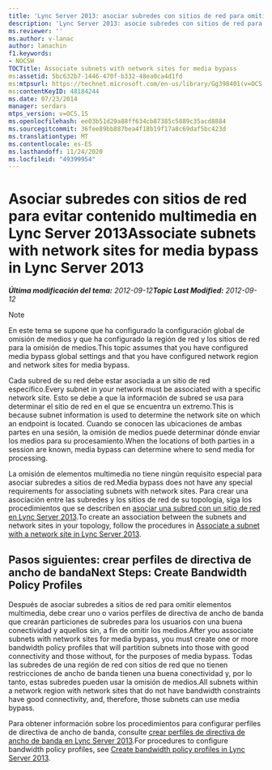```yaml
---
title: 'Lync Server 2013: asociar subredes con sitios de red para omitir elementos multimedia'
description: 'Lync Server 2013: asocie subredes con sitios de red para omitir los elementos multimedia.'
ms.reviewer: ''
ms.author: v-lanac
author: lanachin
f1.keywords:
- NOCSH
TOCTitle: Associate subnets with network sites for media bypass
ms:assetid: 5bc632b7-1446-470f-b332-48ea0ca4d1fd
ms:mtpsurl: https://technet.microsoft.com/en-us/library/Gg398401(v=OCS.15)
ms:contentKeyID: 48184244
ms.date: 07/23/2014
manager: serdars
mtps_version: v=OCS.15
ms.openlocfilehash: ee03b51d29a88ff634cb87385c5889c35acd8884
ms.sourcegitcommit: 36fee89bb887bea4f18b19f17a8c69daf5bc423d
ms.translationtype: MT
ms.contentlocale: es-ES
ms.lasthandoff: 11/24/2020
ms.locfileid: "49399954"
---
```

# <a name="associate-subnets-with-network-sites-for-media-bypass-in-lync-server-2013"></a><span data-ttu-id="55848-103">Asociar subredes con sitios de red para evitar contenido multimedia en Lync Server 2013</span><span class="sxs-lookup"><span data-stu-id="55848-103">Associate subnets with network sites for media bypass in Lync Server 2013</span></span>

<div data-xmlns="http://www.w3.org/1999/xhtml">

<div class="topic" data-xmlns="http://www.w3.org/1999/xhtml" data-msxsl="urn:schemas-microsoft-com:xslt" data-cs="https://msdn.microsoft.com/">

<div data-asp="https://msdn2.microsoft.com/asp">



</div>

<div id="mainSection">

<div id="mainBody"><span data-ttu-id="55848-104">

<span> </span></span><span class="sxs-lookup"><span data-stu-id="55848-104">

<span> </span></span></span>

<span data-ttu-id="55848-105">_**Última modificación del tema:** 2012-09-12_</span><span class="sxs-lookup"><span data-stu-id="55848-105">_**Topic Last Modified:** 2012-09-12_</span></span>

<div>


> [!NOTE]  
> <span data-ttu-id="55848-106">En este tema se supone que ha configurado la configuración global de omisión de medios y que ha configurado la región de red y los sitios de red para la omisión de medios.</span><span class="sxs-lookup"><span data-stu-id="55848-106">This topic assumes that you have configured media bypass global settings and that you have configured network region and network sites for media bypass.</span></span>



</div>

<span data-ttu-id="55848-107">Cada subred de su red debe estar asociada a un sitio de red específico.</span><span class="sxs-lookup"><span data-stu-id="55848-107">Every subnet in your network must be associated with a specific network site.</span></span> <span data-ttu-id="55848-108">Esto se debe a que la información de subred se usa para determinar el sitio de red en el que se encuentra un extremo.</span><span class="sxs-lookup"><span data-stu-id="55848-108">This is because subnet information is used to determine the network site on which an endpoint is located.</span></span> <span data-ttu-id="55848-109">Cuando se conocen las ubicaciones de ambas partes en una sesión, la omisión de medios puede determinar dónde enviar los medios para su procesamiento.</span><span class="sxs-lookup"><span data-stu-id="55848-109">When the locations of both parties in a session are known, media bypass can determine where to send media for processing.</span></span>

<span data-ttu-id="55848-110">La omisión de elementos multimedia no tiene ningún requisito especial para asociar subredes a sitios de red.</span><span class="sxs-lookup"><span data-stu-id="55848-110">Media bypass does not have any special requirements for associating subnets with network sites.</span></span> <span data-ttu-id="55848-111">Para crear una asociación entre las subredes y los sitios de red de su topología, siga los procedimientos que se describen en [asociar una subred con un sitio de red en Lync Server 2013](lync-server-2013-associate-a-subnet-with-a-network-site.md).</span><span class="sxs-lookup"><span data-stu-id="55848-111">To create an association between the subnets and network sites in your topology, follow the procedures in [Associate a subnet with a network site in Lync Server 2013](lync-server-2013-associate-a-subnet-with-a-network-site.md).</span></span>

<div>

## <a name="next-steps-create-bandwidth-policy-profiles"></a><span data-ttu-id="55848-112">Pasos siguientes: crear perfiles de directiva de ancho de banda</span><span class="sxs-lookup"><span data-stu-id="55848-112">Next Steps: Create Bandwidth Policy Profiles</span></span>

<span data-ttu-id="55848-113">Después de asociar subredes a sitios de red para omitir elementos multimedia, debe crear uno o varios perfiles de directiva de ancho de banda que crearán particiones de subredes para los usuarios con una buena conectividad y aquellos sin, a fin de omitir los medios.</span><span class="sxs-lookup"><span data-stu-id="55848-113">After you associate subnets with network sites for media bypass, you must create one or more bandwidth policy profiles that will partition subnets into those with good connectivity and those without, for the purposes of media bypass.</span></span> <span data-ttu-id="55848-114">Todas las subredes de una región de red con sitios de red que no tienen restricciones de ancho de banda tienen una buena conectividad y, por lo tanto, estas subredes pueden usar la omisión de medios.</span><span class="sxs-lookup"><span data-stu-id="55848-114">All subnets within a network region with network sites that do not have bandwidth constraints have good connectivity, and, therefore, those subnets can use media bypass.</span></span>

<span data-ttu-id="55848-115">Para obtener información sobre los procedimientos para configurar perfiles de directiva de ancho de banda, consulte [crear perfiles de directiva de ancho de banda en Lync Server 2013](lync-server-2013-create-bandwidth-policy-profiles.md).</span><span class="sxs-lookup"><span data-stu-id="55848-115">For procedures to configure bandwidth policy profiles, see [Create bandwidth policy profiles in Lync Server 2013](lync-server-2013-create-bandwidth-policy-profiles.md).</span></span>

<span data-ttu-id="55848-116"></div>

</div>

<span> </span>

</div>

</div>

</span><span class="sxs-lookup"><span data-stu-id="55848-116"></div>

</div>

<span> </span>

</div>

</div>

</span></span></div>

